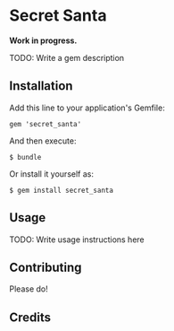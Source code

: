 # Secret Santa

**Work in progress.**

TODO: Write a gem description

## Installation

Add this line to your application's Gemfile:

    gem 'secret_santa'

And then execute:

    $ bundle

Or install it yourself as:

    $ gem install secret_santa

## Usage

TODO: Write usage instructions here

## Contributing

Please do!

## Credits

